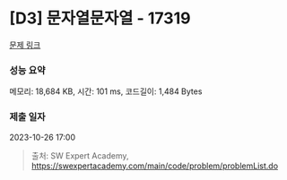 # [D3] 문자열문자열 - 17319 

[문제 링크](https://swexpertacademy.com/main/code/problem/problemDetail.do?contestProbId=AYgEiwbKy48DFARP) 

### 성능 요약

메모리: 18,684 KB, 시간: 101 ms, 코드길이: 1,484 Bytes

### 제출 일자

2023-10-26 17:00



> 출처: SW Expert Academy, https://swexpertacademy.com/main/code/problem/problemList.do